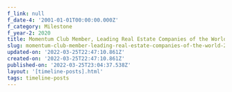 ```yaml
---
f_link: null
f_date-4: '2001-01-01T00:00:00.000Z'
f_category: Milestone
f_year-2: 2020
title: Momentum Club Member, Leading Real Estate Companies of the World, 2020
slug: momentum-club-member-leading-real-estate-companies-of-the-world-2020
updated-on: '2022-03-25T22:47:10.861Z'
created-on: '2022-03-25T22:47:10.861Z'
published-on: '2022-03-25T23:04:37.538Z'
layout: '[timeline-posts].html'
tags: timeline-posts
---
```



